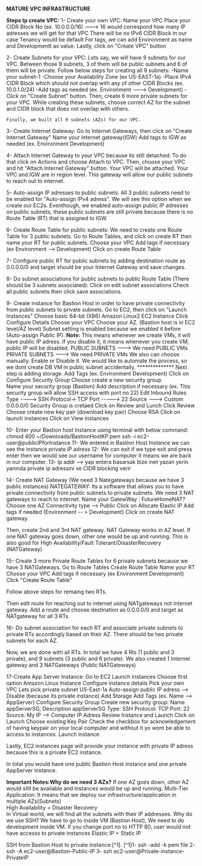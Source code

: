 **MATURE VPC INFRASTRUCTURE**

**Steps tp create VPC:**
1- Create your own VPC:
    Name your VPC
    Place your CIDR Block No (ex. 10.0.0.0/16) ---> 16 would correspond how many IP adresses we will get for that VPC
    There will be no IPv6 CIDR Block in our case
    Tenancy would be default
    For tags, we can add Environment as name and Developmentt as value. 
    Lastly, click on "Create VPC" button

2- Create Subnets for your VPC:
    Lets say, we will have 9 subnets for our VPC. Between those 9 subnets, 3 of them will be public subnets and 6 of them will be private.
    Follow below steps for creating all 9 subnets:
        -Name your subnet-1 
        -Choose your Availability Zone (ex US-EAST-1a)
        -Place IPv4 CIDR Block which should not overlap with any of other CIDR Blocks (ex. 10.0.1.0/24)
        -Add tags as needed (ex. Environment ---> Development)
        -Click on "Create Subnet" button.
    Then, create 6 more private subnets for your VPC. While creating these subnets, choose correct AZ for the subnet and CIDR block that does not overlap with others.  

    Finally, we built all 9 subnets (AZs) for our VPC.

3- Create Internet Gateway:
    Go to Internet Gateways, then click on "Create Internet Gateway"
    Name your internet gateway(IGW)
    Add tags to IGW as needed (ex. Environment Development)

4- Attach Internet Gateway to your VPC because its still detached:
    To do that click on Actions and choose Attach to VPC.
    Then, choose your VPC and hit "Attach Internet Gateway" button. Your VPC will be attached. Your VPC and IGW are in region level.
    This gateway will allow our public subnets to reach out to internet.

5- Auto-assign IP adresses to public subnets:
    All 3 public subnets need to be enabled for "Auto-assign IPv4 adress". We will see this option when we create our EC2s.
    Eventhough, we enabled auto-assign public IP adresses on public subnets, these public subnets are still private because there is no Route Table (RT) that is assigned to IGW. 

6- Create Route Table for public subnets:
    We need to create one Route Table for 3 public subnets. 
    Go to Route Tables, and click on create RT then name your RT for public subnets.
    Choose your VPC
    Add tags if necessary (ex Environment --> Development)
    Click on create Route Table

7- Configure public RT for public subnets by adding destination route as 0.0.0.0/0 and target should be your Internet Gateway and save changes.

8- Do subnet associations for public subnets to public Route Table (There should be 3 subnets associated):
    Click on edit subnet associations
    Check all public subnets then click save associations.

9- Create instance for Bastion Host in order to have private connectivity from public subnets to private subnets.
    Go to EC2, then click on "Launch Instances"
    Choose basic 64-bit (X86) Amazon Linux2 EC2 Instance
    Click Configure Details
    Choose your VPC
    Choose your AZ.  (Bastion host is in EC2 level/AZ level)
    Subnet setting is enabled because we enabled it before (Auto-assign Public IP). 
    **Note:**
    This means whenever we create VMs, it will have public IP adress. If you disable it, it means whenever you create VM, public IP will be disabled.
    PUBLIC SUBNETS  --->  We need PUBLIC VMs
    PRIVATE SUBNETS  --->  We need PRIVATE VMs
    We also can choose manually. Enable or Disable it. We would like to automate the process, so we dont create DB VM in public subnet accidentally.
    **************
    Next step is adding storage.
    Add Tags (ex. Environment Development)
    Click on Configure Security Group
    Choose create a new security group  
    Name your security group (Bastion)
    Add description if necessary (ex. This security group will allow SSH access with port no 22)
    Edit Inbound Rules
    Type ----> SSH
    Protocol-> TCP
    Port -----> 22
    Source ---> Custom 0.0.0.0/0
    Security Group is cretaed
    Click on Review and Lunch
    Click Review 
    Choose create new key pair (download key pair)
    Choose RSA
    Click on launch instances
    Click on View instances

10- Enter your Bastion host instance using terminal with below command:
    chmod 400 ~/Downloads/BastionHostKP.pem
    ssh -i ec2-user@publicIPforInstance
11- We entered in Bastion Host Instance we can see the instance private IP adress
12- We can exit if we type exit and press enter then we would see our username for computer it means we are back in our computer.
13- ip addr   —> yap entera basarsak bize inet yazan yerin yanında private ip adressini ve CIDR blocking verir

14- Create NAT Gateway (We need 3 Nategateways because we have 3 public instances)
    NATEGATEWAY: Its a software that allows you to have private connectivity from public subnets to private subnets.
    We need 3 NAT gateways to reach to internet. 
    Name your GatewWay : FutureHomeNAT?
    Choose one AZ 
    Connectivity type --> Public
    Click on Allocate Elastic IP
    Add tags if needed (Environment -- > Development)
    Click on create NAT gateway.

Then, create 2nd and 3rd NAT gateway. NAT Gateway works in AZ level. If one NAT gateway goes down, other one would be up and running.
This is also good for High Availability/Fault Tolerant/DisasterRecovery (NATGateway)

15- Create 3 more Private Route Tables for 6 private subnets because we have 3 NATGateways. 
    Go to Route Tables
    Create Route Table
    Name your RT
    Choose your VPC
    Add tags if necessary (ex Environment Development)
    Click "Create Route Table"

Follow above steps for remaing two RTs.

Then edit route for reaching out to internet using NATgateways not internet gateway. Add a route and choose destination as 0.0.0.0/0 and target as NATgateway for all 3 RTs.

16- Do subnet association for each RT and associate private subnets to private RTs accordingly based on their AZ. There should be two private subnets for each AZ. 

Now, we are done with all RTs. In total we have 4 Rts (1 public and 3 private), and 9 subnets (3 public and 6 private). We also created 1 Internet gateway and 3 NATGateways (Public NATGateways)

17-Create App Server Instance:
    Go to EC2
    Launch Instances
    Choose first option Amazon Linux Instance
    Configure instance details
    Pick your own VPC
    Lets pick private subnet US-East-1a
    Auto-assign public IP adress --> Disable (because its private instance)
    Add Storage
    Add Tags (ex. Name   --> AppServer)
    Configure Security Group
    Create new security group: Name  appServerSG;   Description   appServerSG 
    Type: SSH
    Protocol: TCP
    Port: 22
    Source: My IP --> Computer IP Adress
    Review Instance and Launch
    Click on Launch
    Choose existing Key Pair
    Check the checkbox for acknowledgement of having keypair on your local computer and without it yo wont be able to access to instances.
    Launch instance

Lastly, EC2 instances page will provide your instance with private IP adress because this is a private EC2 instance. 

In total you would have one public Bastion Host instance and one private AppServer instance.


**Important Notes:Why do we need 3 AZs?**
If one AZ goes down, other AZ would still be available and instances would be up and running.
Multi-Tier Application: It means that we deploy our infrastructure/application in multiple AZs(Subnets)  
High Availability = Disaster Recovery  
In Virtual world, we will find all the subnets with their IP addresses.
Why do we use SSH?
We have to go to inside VM (Bastion Host), We need to do development inside VM.
If you change port no to HTTP 80, user would not have accesss to private instances
Elastic IP = Static IP


SSH from Bastion Host to private instance:[^1].
[^1]1- ssh -add -k pem file
    2- ssh -A ec2-user@Bastion-Public-IP
    3- ssh ec2-user@Private-instance-PrivateIP
